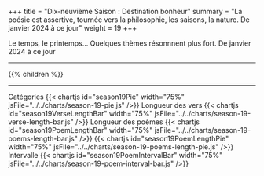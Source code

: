 +++
title = "Dix-neuvième Saison : Destination bonheur"
summary = "La poésie est assertive, tournée vers la philosophie, les saisons, la nature. De janvier 2024 à ce jour"
weight = 19
+++

Le temps, le printemps... Quelques thèmes résonnnent plus fort. De janvier 2024 à ce jour

---
{{% children  %}}

---
Catégories
{{< chartjs id="season19Pie" width="75%" jsFile="../../charts/season-19-pie.js" />}}
Longueur des vers
{{< chartjs id="season19VerseLengthBar" width="75%" jsFile="../../charts/season-19-verse-length-bar.js" />}}
Longueur des poèmes
{{< chartjs id="season19PoemLengthBar" width="75%" jsFile="../../charts/season-19-poems-length-bar.js" />}}
{{< chartjs id="season19PoemLengthPie" width="75%" jsFile="../../charts/season-19-poems-length-pie.js" />}}
Intervalle
{{< chartjs id="season19PoemIntervalBar" width="75%" jsFile="../../charts/season-19-poem-interval-bar.js" />}}

